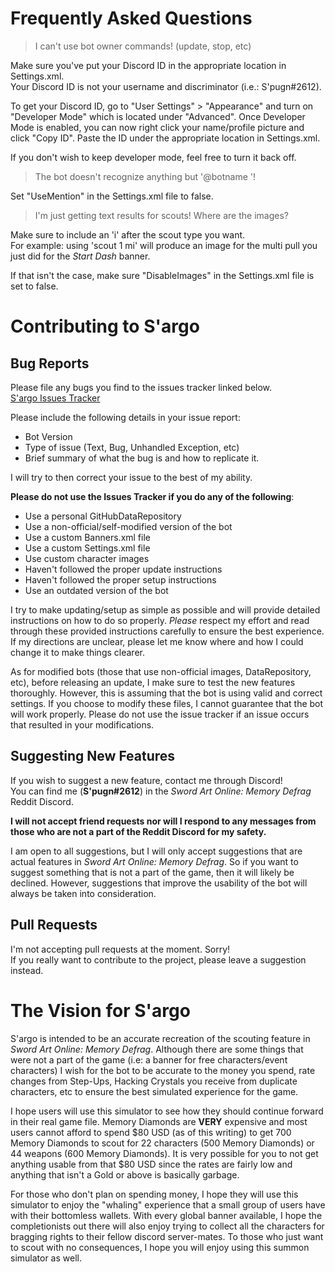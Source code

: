 # Frequently Asked Questions
> I can't use bot owner commands! (update, stop, etc)

Make sure you've put your Discord ID in the appropriate location in Settings.xml.  
Your Discord ID is not your username and discriminator (i.e.: S'pugn#2612). 
 
To get your Discord ID, go to "User Settings" > "Appearance" and turn on 
"Developer Mode" which is located under "Advanced". Once Developer Mode is enabled,
you can now right click your name/profile picture and click "Copy ID". Paste the ID
under the appropriate location in Settings.xml.

If you don't wish to keep developer mode, feel free to turn it back off.

> The bot doesn't recognize anything but '@botname <command>'!

Set "UseMention" in the Settings.xml file to false.

> I'm just getting text results for scouts! Where are the images?

Make sure to include an 'i' after the scout type you want.  
For example: using 'scout 1 mi' will produce an image for the multi pull
you just did for the *Start Dash* banner.

If that isn't the case, make sure "DisableImages" in the Settings.xml file
is set to false.

# Contributing to S'argo

## Bug Reports
Please file any bugs you find to the issues tracker linked below.  
[S'argo Issues Tracker](https://github.com/Expugn/S-argo/issues "Issues Tracker")  

Please include the following details in your issue report:  
- Bot Version
- Type of issue (Text, Bug, Unhandled Exception, etc)
- Brief summary of what the bug is and how to replicate it.  

I will try to then correct your issue to the best of my ability.

**Please do not use the Issues Tracker if you do any of the following**:
- Use a personal GitHubDataRepository
- Use a non-official/self-modified version of the bot
- Use a custom Banners.xml file
- Use a custom Settings.xml file
- Use custom character images
- Haven't followed the proper update instructions
- Haven't followed the proper setup instructions
- Use an outdated version of the bot

I try to make updating/setup as simple as possible and will provide detailed instructions
on how to do so properly. *Please* respect my effort and read through these provided
instructions carefully to ensure the best experience. If my directions are unclear,
please let me know where and how I could change it to make things clearer.

As for modified bots (those that use non-official images, DataRepository, etc), before
releasing an update, I make sure to test the new features thoroughly. However, this
is assuming that the bot is using valid and correct settings. If you choose to modify
these files, I cannot guarantee that the bot will work properly. Please do not use
the issue tracker if an issue occurs that resulted in your modifications.

## Suggesting New Features
If you wish to suggest a new feature, contact me through Discord!  
You can find me (**S'pugn#2612**) in the *Sword Art Online: Memory Defrag* Reddit Discord.  

**I will not accept friend requests nor will I respond to any messages from those who are
not a part of the Reddit Discord for my safety.**

I am open to all suggestions, but I will only accept suggestions that are actual features in
*Sword Art Online: Memory Defrag*. So if you want to suggest something that is not a part of
the game, then it will likely be declined. However, suggestions that improve the usability of 
the bot will always be taken into consideration.

## Pull Requests
I'm not accepting pull requests at the moment. Sorry!  
If you really want to contribute to the project, please leave a suggestion instead.

# The Vision for S'argo
S'argo is intended to be an accurate recreation of the scouting feature in *Sword Art Online: Memory Defrag*.
Although there are some things that were not a part of the game (i.e: a banner for free characters/event characters) I
wish for the bot to be accurate to the money you spend, rate changes from Step-Ups, Hacking Crystals you receive from
duplicate characters, etc to ensure the best simulated experience for the game.

I hope users will use this simulator to see how they should continue forward in their real game file.
Memory Diamonds are **VERY** expensive and most users cannot afford to spend $80 USD (as of this writing)
to get 700 Memory Diamonds to scout for 22 characters (500 Memory Diamonds) or 44 weapons (600 Memory Diamonds).
It is very possible for you to not get anything usable from that $80 USD since the rates are fairly low and
anything that isn't a Gold or above is basically garbage.

For those who don't plan on spending money, I hope they will use this simulator to enjoy the "whaling" experience
that a small group of users have with their bottomless wallets. With every global banner available, I hope the
completionists out there will also enjoy trying to collect all the characters for bragging rights to their fellow
discord server-mates. To those who just want to scout with no consequences, I hope you will enjoy using this
summon simulator as well.